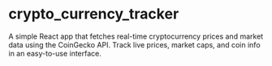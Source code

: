 # crypto_currency_tracker
A simple React app that fetches real-time cryptocurrency prices and market data using the CoinGecko API. Track live prices, market caps, and coin info in an easy-to-use interface.
